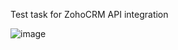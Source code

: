 Test task for ZohoCRM API integration

![image](https://github.com/NataliaVer/Test-ZohoCRM-integration_Accounts_and_Deals/assets/33368867/331e8084-6332-402a-8352-df2917ff1000)

